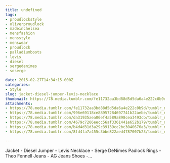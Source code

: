 ```yaml
---
title: undefined
tags:
- proudlockstyle
- oliverproudlock
- madeinchelsea
- mensfashion
- mensstyle
- menswear
- proudlock
- palladiumboots
- levis
- diesel
- sergedenimes
- soserge

date: 2015-02-27T14:34:15.000Z
categories:
- Style
slug: jacket-diesel-jumper-levis-necklace
thumbnail: https://78.media.tumblr.com/fe11732aa3bd88d5d5da6a4e222c0b9d/tumblr_nkfpt4zSe41rhrm24o1_540.jpg
attachments:
- https://78.media.tumblr.com/fe11732aa3bd88d5d5da6a4e222c0b9d/tumblr_nkfpt4zSe41rhrm24o1_1280.jpg
- https://78.media.tumblr.com/996e69118ce88957284697741b22aebe/tumblr_nkfpt4zSe41rhrm24o2_1280.jpg
- https://78.media.tumblr.com/da31935aea06ef4a589a898cea3493cb/tumblr_nkfpt4zSe41rhrm24o3_1280.jpg
- https://78.media.tumblr.com/4679c7206eecc56af3361441e652b179/tumblr_nkfpt4zSe41rhrm24o4_1280.jpg
- https://78.media.tumblr.com/b4d4d31d3a29c39139cc2bc3040676a3/tumblr_nkfpt4zSe41rhrm24o5_1280.jpg
- https://78.media.tumblr.com/8fd4fa7a455c3bbe822aed4787007b23/tumblr_nkfpt4zSe41rhrm24o6_1280.jpg

---
```


Jacket - Diesel   Jumper - Levis   Necklace - Serge DeNimes Padlock   Rings - Theo Fennell   Jeans - AG Jeans   Shoes -...
